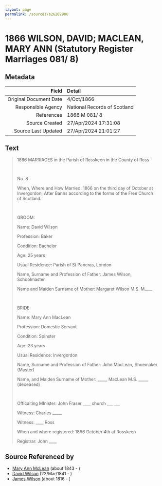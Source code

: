 ```yaml
---
layout: page
permalink: /sources/s26282906
---
```


# 1866 WILSON, DAVID; MACLEAN, MARY ANN (Statutory Register Marriages 081/ 8)

## Metadata

Field | Detail
---:|:---
Original Document Date | 4/Oct/1866
Responsible Agency | National Records of Scotland
References | 1866 M 081/ 8
Source Created | 27/Apr/2024 17:31:08
Source Last Updated | 27/Apr/2024 21:01:27

## Text

> 1866 MARRIAGES in the Parish of Rosskeen in the County of Ross
>
> <br/>
>
> No. 8
>
> When, Where and How Married: 1866 on the third day of October at Invergordon; After Banns according to the forms of the Free Church of Scotland.
>
> <br/>
>
> GROOM:
>
> Name: David Wilson
>
> Profession: Baker
>
> Condition: Bachelor
>
> Age: 25 years
>
> Usual Residence: Parish of St Pancras, London
>
> Name, Surname and Profession of Father: James Wilson, Schoolmaster
>
> Name and Maiden Surname of Mother: Margaret Wilson M.S. M____
>
> <br/>
>
> BRIDE:
>
> Name: Mary Ann MacLean
>
> Profession: Domestic Servant
>
> Condition: Spinster
>
> Age: 23 years
>
> Usual Residence: Invergordon
>
> Name, Surname and Profession of Father: John MacLean, Shoemaker (Master)
>
> Name, and Maiden Surname of Mother: _____ MacLean M.S. _____ (deceased)
>
> <br/>
>
> Officaiting MInister: John Fraser ____ church ___ ___
>
> Witness: Charles _____
>
> Witness: ____ Ross
>
> When and where registered: 1866 October 4th at Rosskeen
>
> Registrar: John ____
>

## Source Referenced by

* [Mary Ann McLean](../people/@87096403@-mary-ann-mclean-b1843-d.md) (about 1843 - )
* [David Wilson](../people/@15598112@-david-wilson-b1841-3-22-d.md) (22/Mar/1841 - )
* [James Wilson](../people/@98356536@-james-wilson-b1816-d.md) (about 1816 - )
